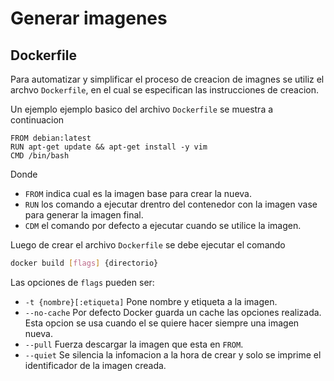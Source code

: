 # Generar imagenes

## Dockerfile

Para automatizar y simplificar el proceso de creacion de imagnes se utiliz el archvo `Dockerfile`, en el cual se especifican las instrucciones de creacion.

Un ejemplo ejemplo basico del archivo `Dockerfile` se muestra a continuacion

```
FROM debian:latest
RUN apt-get update && apt-get install -y vim
CMD /bin/bash
```

Donde

* `FROM` indica cual es la imagen base para crear la nueva.
* `RUN` los comando a ejecutar drentro del contenedor con la imagen vase para generar la imagen final.
* `CDM` el comando por defecto a ejecutar cuando se utilice la imagen.

Luego de crear el archivo `Dockerfile` se debe ejecutar el comando

```sh
docker build [flags] {directorio}
```

Las opciones de `flags` pueden ser:
* `-t {nombre}[:etiqueta]` Pone nombre y etiqueta a la imagen.
* `--no-cache` Por defecto Docker guarda un cache las opciones realizada. Esta opcion se usa cuando el se quiere hacer siempre una imagen nueva.
* `--pull` Fuerza descargar la imagen que esta en `FROM`.
* `--quiet` Se silencia la infomacion a la hora de crear y solo se imprime el identificador de la imagen creada.